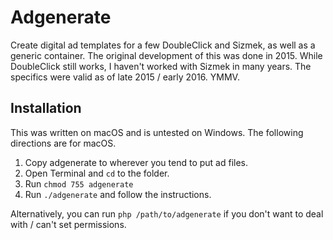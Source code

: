 # Adgenerate
Create digital ad templates for a few DoubleClick and Sizmek, as well as a generic container.  The original development of this was done in 2015.  While DoubleClick still works, I haven't worked with Sizmek in many years.  The specifics were valid as of late 2015 / early 2016.  YMMV.

## Installation
This was written on macOS and is untested on Windows. The following directions are for macOS.

1. Copy adgenerate to wherever you tend to put ad files.
2. Open Terminal and `cd` to the folder.
3. Run `chmod 755 adgenerate`
4. Run `./adgenerate` and follow the instructions.

Alternatively, you can run `php /path/to/adgenerate` if you don't want to deal with / can't set permissions.
